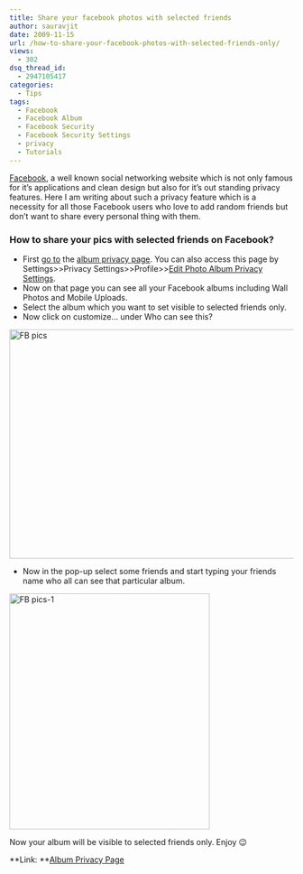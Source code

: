 ```yaml
---
title: Share your facebook photos with selected friends
author: sauravjit
date: 2009-11-15
url: /how-to-share-your-facebook-photos-with-selected-friends-only/
views:
  - 302
dsq_thread_id:
  - 2947105417
categories:
  - Tips
tags:
  - Facebook
  - Facebook Album
  - Facebook Security
  - Facebook Security Settings
  - privacy
  - Tutorials
---
```

<a href="http://www.facebook.com" onclick="_gaq.push(['_trackEvent', 'outbound-article', 'http://www.facebook.com', 'Facebook']);" target="_blank">Facebook</a>, a well known social networking website which is not only famous for it&#8217;s applications and clean design but also for it&#8217;s out standing privacy features. Here I am writing about such a privacy feature which is a necessity for all those Facebook users who love to add random friends but don&#8217;t want to share every personal thing with them.

### How to share your pics with selected friends on Facebook?

  * First <a href="http://www.facebook.com/privacy/?view=photos" onclick="_gaq.push(['_trackEvent', 'outbound-article', 'http://www.facebook.com/privacy/?view=photos', 'go to']);" target="_blank">go to</a> the <a href="http://www.facebook.com/privacy/?view=photos" onclick="_gaq.push(['_trackEvent', 'outbound-article', 'http://www.facebook.com/privacy/?view=photos', 'album privacy page']);" target="_blank">album privacy page</a>. You can also access this page by Settings>>Privacy Settings>>Profile>><a href="http://www.facebook.com/privacy/?view=photos" onclick="_gaq.push(['_trackEvent', 'outbound-article', 'http://www.facebook.com/privacy/?view=photos', 'Edit Photo Album Privacy Settings']);" target="_blank">Edit Photo Album Privacy Settings</a>.
  * Now on that page you can see all your Facebook albums including Wall Photos and Mobile Uploads.
  * Select the album which you want to set visible to selected friends only.
  * Now click on customize&#8230; under Who can see this?

<img class="aligncenter size-full  wp-image-54312" src="http://cdn.devilsworkshop.org/files/2009/11/FB-pics.jpg" alt="FB pics" width="556" height="406" />

  * Now in the pop-up select some friends and start typing your friends name who all can see that particular album.

<img class="aligncenter size-full wp-image-552" src="http://cdn.devilsworkshop.org/files/2009/11/FB-pics-1.jpg" alt="FB pics-1" width="355" height="418" />

Now your album will be visible to selected friends only. Enjoy 😉

**Link: **<a href="http://www.facebook.com/privacy/?view=photos" onclick="_gaq.push(['_trackEvent', 'outbound-article', 'http://www.facebook.com/privacy/?view=photos', 'Album Privacy Page']);" target="_self">Album Privacy Page</a>

